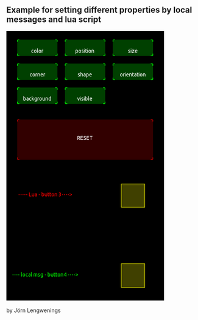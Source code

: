 ## Example for setting different properties by local messages and lua script

![moving faders](many_properties.PNG)

by Jörn Lengwenings
